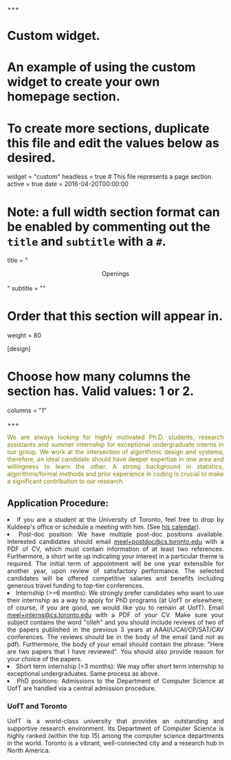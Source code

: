 +++
# Custom widget.
# An example of using the custom widget to create your own homepage section.
# To create more sections, duplicate this file and edit the values below as desired.
widget = "custom"
headless = true  # This file represents a page section.
active = true
date = 2016-04-20T00:00:00

# Note: a full width section format can be enabled by commenting out the `title` and `subtitle` with a `#`.
title = "<center>Openings</center><br>"
subtitle = ""

# Order that this section will appear in.
weight = 80

[design]
  # Choose how many columns the section has. Valid values: 1 or 2.
  columns = "1"

+++

<p style=text-align:justify>
<font color="olive">We are always looking for highly motivated Ph.D. students, research assistants and summer internship for exceptional undergraduate interns in our group. We work at the intersection of algorithmic design and systems; therefore, an ideal candidate should have deeper expertise in one area and willingness to learn the other. A strong background in statistics, algorithms/formal methods and prior experience in coding is crucial to make a significant contribution to our research.
</font>
</p>



<h2> Application Procedure: </h2>

<li style=text-align:justify> If you are a student at the University of Toronto, feel free to drop by 
Kuldeep's office or schedule a meeting with him. (See <a href="https://calendar.google.com/calendar/embed?src=meel%40comp.nus.edu.sg" target="_top">his calendar</a>). </li>

<li style=text-align:justify>Post-doc position: We have multiple post-doc positions available. Interested candidates should email <a href="mailto:meel+postdoc@cs.toronto.edu">meel+postdoc@cs.toronto.edu</a> with a PDF of CV, which must contain information of at least two references. Furthermore, a short write up indicating your interest in a particular theme is required. The initial term of appointment will be one year extensible for another year, upon review of satisfactory performance. The selected candidates will be offered competitive salaries and benefits including generous travel funding to top-tier conferences.

<li style=text-align:justify> Internship (>=6 months): We strongly prefer candidates who want to use their internship as a way to apply for PhD programs (at UofT or elsewhere; of course, if you are good, we would like you to remain at UofT). Email <a href= "mailto:meel+interns@cs.toronto.edu">meel+interns@cs.toronto.edu</a> with a PDF of your CV. Make sure your subject contains the word "olleh" and you should include reviews of two of the papers published in the previous 3 years at AAAI/IJCAI/CP/SAT/CAV conferences. The reviews should be in the body of the email (and not as pdf). Furthermore, the body of your email should contain the phrase: "Here are two papers that I have reviewed". You should also provide reason for your choice of the papers. 
</li>

<li style=text-align:justify> Short term internship (=3 months): We may offer short term internship to exceptional undergraduates. Same process as above. </li>
 
<li style=text-align:justify> PhD positions: Admissions to the Department of Computer Science at UofT are handled via a central admission procedure.</li>
</ul>

<h3> UofT and Toronto </h3>
<p style=text-align:justify>
UofT is a world-class university that provides an outstanding and 
supportive research environment. Its Department of Computer Science is highly 
ranked (within the top 15) among the computer science departments in the 
world. Toronto is a vibrant, well-connected city and a research hub in North America.
</p>
